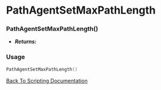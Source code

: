 # PathAgentSetMaxPathLength

### PathAgentSetMaxPathLength()
- ***Returns:*** 

### Usage

```Lua
PathAgentSetMaxPathLength()
```


[Back To Scripting Documentation](../README.md)
